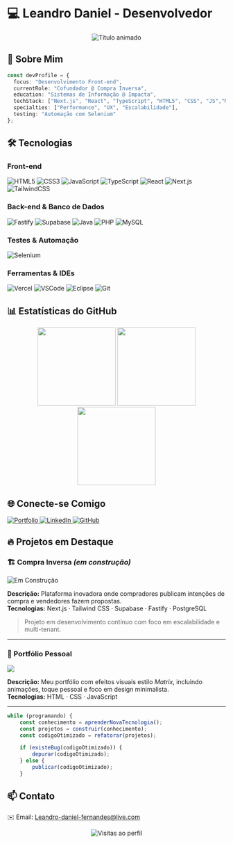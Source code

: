 # 💻 Leandro Daniel - Desenvolvedor

<div align="center">
  <img src="https://readme-typing-svg.demolab.com?font=Fira+Code&pause=1000&color=00FF41&width=435&lines=Lenan;Desenvolvedor+Front-end;Next.js+%7C+React+%7C+TypeScript;HTML5+%7C+CSS+%7C+MySQL;Selenium+Automation;" alt="Título animado" />
</div>

## 🚀 Sobre Mim

```typescript
const devProfile = {
  focus: "Desenvolvimento Front-end",
  currentRole: "Cofundador @ Compra Inversa",
  education: "Sistemas de Informação @ Impacta",
  techStack: ["Next.js", "React", "TypeScript", "HTML5", "CSS", "JS","MySQL",],
  specialties: ["Performance", "UX", "Escalabilidade"],
  testing: "Automação com Selenium"
};
```

## 🛠 Tecnologias

### Front-end
<div>
  <img src="https://img.shields.io/badge/HTML5-E34F26?style=for-the-badge&logo=html5&logoColor=white" alt="HTML5">
  <img src="https://img.shields.io/badge/CSS3-1572B6?style=for-the-badge&logo=css3&logoColor=white" alt="CSS3">
  <img src="https://img.shields.io/badge/JavaScript-F7DF1E?style=for-the-badge&logo=javascript&logoColor=black" alt="JavaScript">
  <img src="https://img.shields.io/badge/TypeScript-007ACC?style=for-the-badge&logo=typescript&logoColor=white" alt="TypeScript">
  <img src="https://img.shields.io/badge/React-61DAFB?style=for-the-badge&logo=react&logoColor=black" alt="React">
  <img src="https://img.shields.io/badge/Next.js-000000?style=for-the-badge&logo=next.js&logoColor=white" alt="Next.js">
  <img src="https://img.shields.io/badge/Tailwind_CSS-38B2AC?style=for-the-badge&logo=tailwind-css&logoColor=white" alt="TailwindCSS">
</div>

### Back-end & Banco de Dados
<div>
  <img src="https://img.shields.io/badge/Fastify-000000?style=for-the-badge&logo=fastify&logoColor=white" alt="Fastify">
  <img src="https://img.shields.io/badge/Supabase-3ECF8E?style=for-the-badge&logo=supabase&logoColor=white" alt="Supabase">
  <img src="https://img.shields.io/badge/Java-ED8B00?style=for-the-badge&logo=openjdk&logoColor=white" alt="Java">
  <img src="https://img.shields.io/badge/PHP-777BB4?style=for-the-badge&logo=php&logoColor=white" alt="PHP">
  <img src="https://img.shields.io/badge/MySQL-4479A1?style=for-the-badge&logo=mysql&logoColor=white" alt="MySQL">
</div>

### Testes & Automação
<div>
  <img src="https://img.shields.io/badge/Selenium-43B02A?style=for-the-badge&logo=selenium&logoColor=white" alt="Selenium">
</div>

### Ferramentas & IDEs
<div>
  <img src="https://img.shields.io/badge/Vercel-000000?style=for-the-badge&logo=vercel&logoColor=white" alt="Vercel">
  <img src="https://img.shields.io/badge/Visual_Studio_Code-007ACC?style=for-the-badge&logo=visual-studio-code&logoColor=white" alt="VSCode">
  <img src="https://img.shields.io/badge/Eclipse-2C2255?style=for-the-badge&logo=eclipse&logoColor=white" alt="Eclipse">
  <img src="https://img.shields.io/badge/Git-F05032?style=for-the-badge&logo=git&logoColor=white" alt="Git">
</div>

## 📊 Estatísticas do GitHub
<div align="center">
  <img height="180em" src="https://github-readme-stats.vercel.app/api?username=L3Nan&show_icons=true&theme=dark&include_all_commits=true&count_private=true&border_color=00FF41&bg_color=0D1117&title_color=00FF41&text_color=FFFFFF"/>
  <img height="180em" src="https://github-readme-stats.vercel.app/api/top-langs/?username=L3Nan&layout=compact&langs_count=7&theme=dark&border_color=00FF41&bg_color=0D1117&title_color=00FF41&text_color=FFFFFF"/>
  <img height="180em" src="https://github-readme-streak-stats.herokuapp.com/?user=L3Nan&theme=dark&background=0D1117&border=00FF41&stroke=00FF41&dates=FFFFFF"/>
</div>

## 🌐 Conecte-se Comigo
<div>
  <a href="https://l3nan.github.io/" target="_blank">
    <img src="https://img.shields.io/badge/Portfólio-000000?style=for-the-badge&logo=github&logoColor=white" alt="Portfolio">
  </a>
  <a href="https://linkedin.com/in/sndanndev" target="_blank">
    <img src="https://img.shields.io/badge/LinkedIn-0077B5?style=for-the-badge&logo=linkedin&logoColor=white" alt="LinkedIn">
  </a>
  <a href="https://github.com/L3Nan" target="_blank">
    <img src="https://img.shields.io/badge/GitHub-181717?style=for-the-badge&logo=github&logoColor=white" alt="GitHub">
  </a>
</div>

## 🔥 Projetos em Destaque

### 🏗️ Compra Inversa *(em construção)*
![Em Construção](https://img.shields.io/badge/Status-Em%20Constru%C3%A7%C3%A3o-yellow?style=for-the-badge&logo=buildkite&logoColor=black)

**Descrição:** Plataforma inovadora onde compradores publicam intenções de compra e vendedores fazem propostas.  
**Tecnologias:** Next.js · Tailwind CSS · Supabase · Fastify · PostgreSQL  
> Projeto em desenvolvimento contínuo com foco em escalabilidade e multi-tenant.
---

### 🎥 Portfólio Pessoal

<a href="https://l3nan.github.io/" target="_blank">
  <img src="https://img.shields.io/badge/Acessar%20Portf%C3%B3lio-MATRIX%20EFFECT-00ff00?style=for-the-badge&logo=github&logoColor=black" />
</a>

**Descrição:** Meu portfólio com efeitos visuais estilo *Matrix*, incluindo animações, toque pessoal e foco em design minimalista.  
**Tecnologias:** HTML · CSS · JavaScript

---
```javascript
while (programando) {
    const conhecimento = aprenderNovaTecnologia();
    const projetos = construir(conhecimento);
    const codigoOtimizado = refatorar(projetos);

    if (existeBug(codigoOtimizado)) {
        depurar(codigoOtimizado);
    } else {
        publicar(codigoOtimizado);
    }
```

## 📫 Contato
✉️ Email: Leandro-daniel-fernandes@live.com

<div align="center">
  <img src="https://komarev.com/ghpvc/?username=L3Nan&label=Profile%20views&color=00FF41&style=flat" alt="Visitas ao perfil" />
</div>